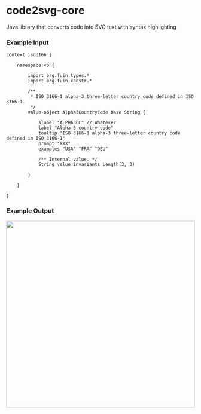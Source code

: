 # code2svg-core
Java library that converts code into SVG text with syntax highlighting

### Example Input
```
context iso3166 {

	namespace vo {
		
		import org.fuin.types.*
		import org.fuin.constr.*
		
		/**
		 * ISO 3166-1 alpha-3 three-letter country code defined in ISO 3166-1.
		 */
		value-object Alpha3CountryCode base String {
			
			slabel "ALPHA3CC" // Whatever
			label "Alpha-3 country code"
			tooltip "ISO 3166-1 alpha-3 three-letter country code defined in ISO 3166-1"
			prompt "XXX"
			examples "USA" "FRA" "DEU"
			
			/** Internal value. */
			String value invariants Length(3, 3)
			
		}
			
	}
	
}
```
### Example Output
<img src="http://fuin.org/files/Alpha3CountryCode.ddd.svg" width="100%" height="500">


